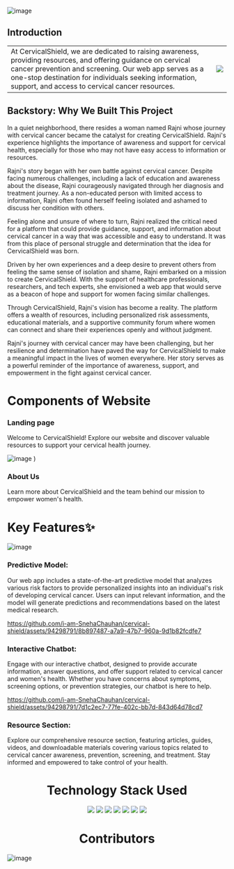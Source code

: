 ![image](https://github.com/i-am-SnehaChauhan/cervical-shield/assets/94298791/783a4dba-8b81-4893-9399-9a59fa084ecb)


## Introduction
<table style="border: none;">
  <tr>
    <td>At CervicalShield, we are dedicated to raising awareness, providing resources, and offering guidance on cervical cancer prevention and screening. Our web app serves as a one-stop destination for individuals seeking information, support, and access to cervical cancer resources. </td>
    <td><img src="https://res.cloudinary.com/dx0dgujbj/image/upload/v1707668221/CerviCare/Beige%20Minimalist%20Timeline%20Diagram%20Graph/2_zqzbem.png"/></td>
  </tr>
</table>

## Backstory: Why We Built This Project
In a quiet neighborhood, there resides a woman named Rajni whose journey with cervical cancer became the catalyst for creating CervicalShield. Rajni's experience highlights the importance of awareness and support for cervical health, especially for those who may not have easy access to information or resources.

Rajni's story began with her own battle against cervical cancer. Despite facing numerous challenges, including a lack of education and awareness about the disease, Rajni courageously navigated through her diagnosis and treatment journey. As a non-educated person with limited access to information, Rajni often found herself feeling isolated and ashamed to discuss her condition with others.

Feeling alone and unsure of where to turn, Rajni realized the critical need for a platform that could provide guidance, support, and information about cervical cancer in a way that was accessible and easy to understand. It was from this place of personal struggle and determination that the idea for CervicalShield was born.

Driven by her own experiences and a deep desire to prevent others from feeling the same sense of isolation and shame, Rajni embarked on a mission to create CervicalShield. With the support of healthcare professionals, researchers, and tech experts, she envisioned a web app that would serve as a beacon of hope and support for women facing similar challenges.

Through CervicalShield, Rajni's vision has become a reality. The platform offers a wealth of resources, including personalized risk assessments, educational materials, and a supportive community forum where women can connect and share their experiences openly and without judgment.

Rajni's journey with cervical cancer may have been challenging, but her resilience and determination have paved the way for CervicalShield to make a meaningful impact in the lives of women everywhere. Her story serves as a powerful reminder of the importance of awareness, support, and empowerment in the fight against cervical cancer.

# Components of Website

### Landing page
 <p>Welcome to CervicalShield! Explore our website and discover valuable resources to support your cervical health journey.</p>
 
  ![image](https://github.com/i-am-SnehaChauhan/cervical-shield/assets/99342612/f25e1e48-69f5-4fca-86dc-fd452ae1027c)
)


### About Us
<p>Learn more about CervicalShield and the team behind our mission to empower women's health.</p>
 



# Key Features✨
![image](https://github.com/i-am-SnehaChauhan/cervical-shield/assets/99342612/8dad2194-83d6-4058-92a7-05d5176d6dc6)



### Predictive Model: 
Our web app includes a state-of-the-art predictive model that analyzes various risk factors to provide personalized insights into an individual's risk of developing cervical cancer. Users can input relevant information, and the model will generate predictions and recommendations based on the latest medical research.


https://github.com/i-am-SnehaChauhan/cervical-shield/assets/94298791/8b897487-a7a9-47b7-960a-9d1b82fcdfe7


### Interactive Chatbot:
Engage with our interactive chatbot, designed to provide accurate information, answer questions, and offer support related to cervical cancer and women's health. Whether you have concerns about symptoms, screening options, or prevention strategies, our chatbot is here to help.



https://github.com/i-am-SnehaChauhan/cervical-shield/assets/94298791/7d1c2ec7-77fe-402c-bb7d-843d64d78cd7



### Resource Section: 
Explore our comprehensive resource section, featuring articles, guides, videos, and downloadable materials covering various topics related to cervical cancer awareness, prevention, screening, and treatment. Stay informed and empowered to take control of your health.
<h1 align='center'> Technology Stack Used</h1>
<div align="center">
 <img src="https://img.shields.io/badge/HTML5-E34F26.svg?style=for-the-badge&logo=HTML5&logoColor=white">
 <img src="https://img.shields.io/badge/CSS3-1572B6.svg?style=for-the-badge&logo=CSS3&logoColor=white">
 <img src="https://img.shields.io/badge/Bootstrap-7952B3.svg?style=for-the-badge&logo=Bootstrap&logoColor=white">
 <img src="https://img.shields.io/badge/JavaScript-F7DF1E.svg?style=for-the-badge&logo=JavaScript&logoColor=white">
 <img src="https://img.shields.io/badge/-ReactJs-61DAFB?logo=react&logoColor=white&style=for-the-badge">
 <img src="https://img.shields.io/badge/Material--UI-0081CB?style=for-the-badge&logo=material-ui&logoColor=white">
 <img src="https://img.shields.io/badge/Python-14354C?style=for-the-badge&logo=python&logoColor=white">
</div>

<h1 align='center'>Contributors</h1>

![image](https://github.com/i-am-SnehaChauhan/cervical-shield/assets/94298791/2606bc01-812e-437e-afd5-c78acaa2cbf5)


